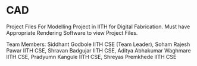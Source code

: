 # CAD
Project Files For Modelling Project in IITH for Digital Fabrication.
Must have Appropriate Rendering Software to view Project Files.

Team Members:
Siddhant Godbole IITH CSE (Team Leader),
Soham Rajesh Pawar IITH CSE,
Shravan Badgujar IITH CSE,
Aditya Abhakumar Waghmare IITH CSE,
Pradyumn Kangule IITH CSE,
Shreyas Premkhede IITH CSE
